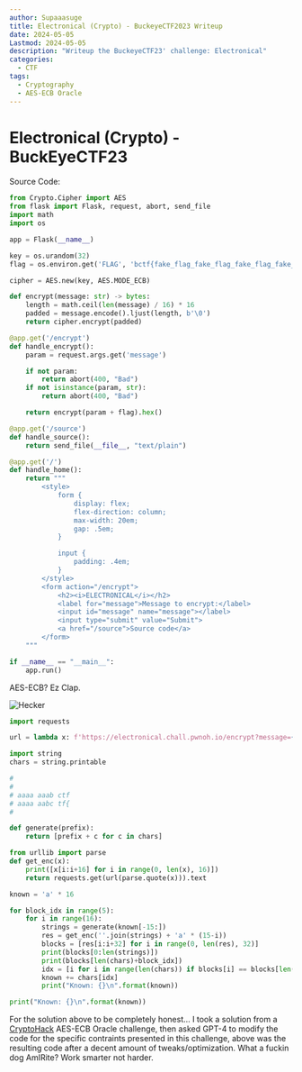 ```yaml
---
author: Supaaasuge
title: Electronical (Crypto) - BuckeyeCTF2023 Writeup
date: 2024-05-05
Lastmod: 2024-05-05
description: "Writeup the BuckeyeCTF23' challenge: Electronical"
categories:
  - CTF
tags:
  - Cryptography
  - AES-ECB Oracle
---
```

# Electronical (Crypto) - BuckEyeCTF23

Source Code: 
```Python
from Crypto.Cipher import AES
from flask import Flask, request, abort, send_file
import math
import os

app = Flask(__name__)

key = os.urandom(32)
flag = os.environ.get('FLAG', 'bctf{fake_flag_fake_flag_fake_flag_fake_flag}')

cipher = AES.new(key, AES.MODE_ECB)

def encrypt(message: str) -> bytes:
    length = math.ceil(len(message) / 16) * 16
    padded = message.encode().ljust(length, b'\0')
    return cipher.encrypt(padded)

@app.get('/encrypt')
def handle_encrypt():
    param = request.args.get('message')

    if not param:
        return abort(400, "Bad")
    if not isinstance(param, str):
        return abort(400, "Bad")

    return encrypt(param + flag).hex()

@app.get('/source')
def handle_source():
    return send_file(__file__, "text/plain")

@app.get('/')
def handle_home():
    return """
        <style>
            form {
                display: flex;
                flex-direction: column;
                max-width: 20em;
                gap: .5em;
            }

            input {
                padding: .4em;
            }
        </style>
        <form action="/encrypt">
            <h2><i>ELECTRONICAL</i></h2>
            <label for="message">Message to encrypt:</label>
            <input id="message" name="message"></label>
            <input type="submit" value="Submit">
            <a href="/source">Source code</a>
        </form>
    """

if __name__ == "__main__":
    app.run()

```

AES-ECB? Ez Clap.

![Hecker](https://imgs.search.brave.com/FoaeHobQWyN68okqhFXoQ8suqw5TwQ77lKD7FvvGwIg/rs:fit:500:0:0/g:ce/aHR0cHM6Ly9pLmlt/Z2ZsaXAuY29tLzQv/MXR4NGcuanBn "a title")

```Python
import requests

url = lambda x: f'https://electronical.chall.pwnoh.io/encrypt?message={x}'

import string
chars = string.printable

#
#
# aaaa aaab ctf
# aaaa aabc tf{
#

def generate(prefix):
    return [prefix + c for c in chars]

from urllib import parse
def get_enc(x):
    print([x[i:i+16] for i in range(0, len(x), 16)])
    return requests.get(url(parse.quote(x))).text

known = 'a' * 16

for block_idx in range(5):
    for i in range(16):
        strings = generate(known[-15:])
        res = get_enc(''.join(strings) + 'a' * (15-i))
        blocks = [res[i:i+32] for i in range(0, len(res), 32)]
        print(blocks[0:len(strings)])
        print(blocks[len(chars)+block_idx])
        idx = [i for i in range(len(chars)) if blocks[i] == blocks[len(chars) + block_idx]][0]
        known += chars[idx]
        print("Known: {}\n".format(known))

print("Known: {}\n".format(known))
```
For the solution above to be completely honest... I took a solution from a [CryptoHack](https://cryptohack.org/) AES-ECB Oracle challenge, then asked GPT-4 to modify the code for the specific contraints presented in this challenge, above was the resulting code after a decent amount of tweaks/optimization. What a fuckin dog AmIRite? Work smarter not harder.
